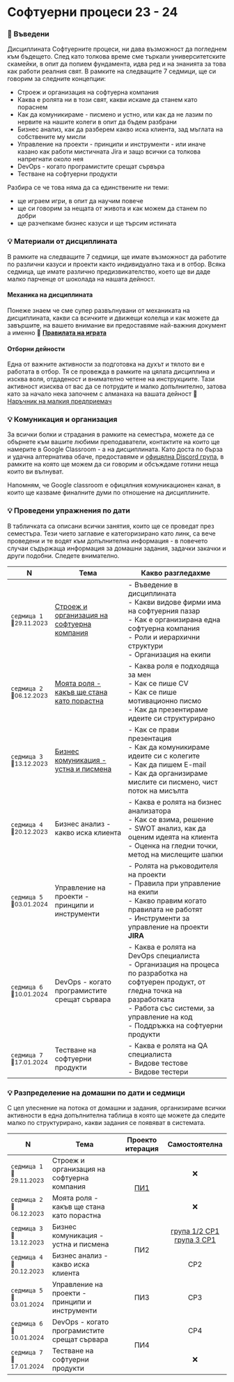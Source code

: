 # Софтуерни процеси 23 - 24

### 🚀 Въведени
Дисциплината Софтуерните процеси, ни дава възможност да погледнем към бъдещето. След като толкова време сме търкали университетските скамейки, в опит да попием фундамента, идва ред и на знанията за това как работи реалния свят. В рамките на следващите 7 седмици, ще си говорим за следните концепции:

- Строеж и организация на софтуерна компания
- Каква е ролята ни в този свят, какви искаме да станем като пораснем
- Как да комуникираме - писмено и устно, или как да не лазим по нервите на нашите колеги в опит да бъдем разбрани
- Бизнес анализ, как да разберем какво иска клиента, зад мъглата на собствените му мисли
- Управление на проекти - принципи и инструменти - или иначе казано как работи мистичната Jira и защо всички са толкова напрегнати около нея
- DevOps - когато програмистите срещат сървъра
- Тестване на софтуерни продукти

Разбира се че това няма да са единствените ни теми:
- ще играем игри, в опит да научим повече
- ще си говорим за нещата от живота и как можем да станем по добри
- ще разчепкаме бизнес казуси и ще търсим истината

### 💡 Материали от дисциплината

В рамките на следващите 7 седмици, ще имате възможност да работите по различни казуси и проекти както индивидуално така и в отбор. Всяка седмица, ще имате различно предизвикателство, което ще ви даде малко парченце от шоколада на нашата дейност.

#### Механика на дисциплината

Понеже знаем че сме супер развълнувани от механиката на дисциплината, какви са всичките и движещи колелца и как можете да завършите, на вашето внимание ви предоставяме най-важния документ а именно 🚀 [**Правилата на играта**](./организация/правила_на_играта/)

#### Отборни дейности

Една от важните активности за подготовка на духът и тялото ви е работата в отбор. Тя се провежда в рамките на цялата дисциплина и изсква воля, отдаденост и внимателно четене на инструкциите. Тази активност изисква от вас да се потрудите и малко допълнително, затова като за начало нека започнем с алманаха на вашата дейност 🚀 [Наръчник на малкия предприемач](./организация/наръчник_на_малкия_предприемач/)

### 💡 Комуникация и организация

За всички болки и страдания в рамките на семестъра, можете да се обърнете към вашите любими преподаватели, контактите на които ще намерите в Google Classroom - а на дисциплината. Като доста по бърза и удачна алтернатива обаче, предоставяме и [офицялна Discord група](https://discord.gg/8EkgPHbmyX), в рамките на която ще можем да си говорим и обсъждаме готини неща които ви вълнуват.

Напомням, че Google classroom е офицялния комуникационен канал, в които ще казваме финалните думи по отношение на дисциплините. 

### 💡 Проведени упражнения по дати

В табличката са описани всички занятия, които ще се проведат през семестъра. Тези чието заглавие е категоризирано като линк, са вече проведени и те водят към допълнителна информация - в повечето случаи съдържаща информация за домашни задания, задачки закачки и други подобни. Следете внимателно. 

<table>
    <thead>
        <tr>
            <th width="120">N</th>
            <th width="280px">Тема</th>
            <th width="610px">Какво разгледахме</th>
        </tr>
    </thead>
    <tbody>
        <tr>
            <td>
                <code>седмица 1</code><br>
                <sub>📅29.11.2023</sub>
            </td>
            <td>
                <a href="./срещи/среща-01/">
                    Строеж и организация на софтуерна компания 
                </a>
            </td>
            <td>
            - Въведение в дисциплината <br>
            - Какви видове фирми има на софтуерния пазар <br>
            - Как е организирана една софтуерна компания <br>
            - Роли и иерархични структури <br>
            - Организация на екипи <br>
            </td>
        </tr>
        <tr>
            <td>
                <code>седмица 2</code>
                <br>
                <sub>📅06.12.2023</sub>
            </td>
            <td>
                <a href="./срещи/среща-02/">
                    Моята роля - какъв ще стана като порастна
                </a>            
            </td>
            <td>
            - Каква роля е подходяща за мен <br>
            - Как се пише CV <br>
            - Как се пише мотивационно писмо <br>
            - Как да презентираме идеите си структурирано
            </td>
        </tr>
        <tr>
            <td>
                <code>седмица 3</code>
                <br>
                <sub>📅13.12.2023</sub>
            </td>
            <td>
                <a href="./срещи/среща-03/">
                    Бизнес комуникация - устна и писмена
                </a>
            </td>            
            <td>
            - Как се прави презентация <br>
            - Как да комуникираме идеите си с колегите  <br>
            - Как да пишем E-mail <br>
            - Как да организираме мислите си писмено, чист поток на мисълта <br>
            </td>
        </tr>
        <tr>
            <td>
                <code>седмица 4</code>
                <br>
                <sub>📅20.12.2023</sub>
            </td>
            <td>
                <!-- <a href="./срещи/среща-04/"> -->
                    Бизнес анализ - какво иска клиента
                <!-- </a> -->
            </td>
            <td>
            - Каква е ролята на бизнес анализатора <br>
            - Как се взима, решение <br>
            - SWOT анализ, как да оценим идеята на клиента <br>
            - Оценка на гледни точки, метод на мислещите шапки
            </td>
        </tr>
        <tr>
            <td>
                <code>седмица 5</code>
                <br>
                <sub>📅03.01.2024</sub>
            </td>
            <td>
                <!-- <a href="./срещи/среща-05/"> -->
                    Управление на проекти - принципи и инструменти
                <!-- </a> -->
            </td>
            <td>
            - Ролята на ръководителя на проекти <br>
            - Правила при управление на екипи <br>
            - Какво правим когато правилата не работят <br>
            - Инструменти за управление на проекти <strong>JIRA</strong>
            </td>
        </tr>                
        <tr>
            <td>
                <code>седмица 6</code>
                <br>
                <sub>📅10.01.2024</sub>
            </td>
            <td>
                <!-- <a href="./срещи/среща-06/"> -->
                    DevOps - когато програмистите срещат сървара
                <!-- </a> -->
            </td>
            <td>
            - Каква е ролята на DevOps специалиста <br>
            - Организация на процеса по разработка на софтуерен продукт, от гледна точка на разработката <br>
            - Работа със системи, за управление на код <br>
            - Поддръжка на софтуерни продукти
            </td>
        </tr>
        <tr>
            <td>
                <code>седмица 7</code>
                <br>
                <sub>📅17.01.2024</sub>
            </td>
            <td>
                <!-- <a href="./срещи/среща-07/"> -->
                    Тестване на софтуерни продукти
                <!-- </a> -->
            </td>
            <td>
            - Каква е ролята на QA специалиста <br>
            - Видове тестове <br>
            - Видове тестери
            </td>
        </tr>
    <tbody>
</table>

### 💡 Разпределение на домашни по дати и седмици

С цел улеснение на потока от домашни и задания, организираме всички активности в една допълнителна таблица в която ще можете да следите малко по структурирано, какви задания се появяват в системата.

<table>
    <thead>
        <tr>
            <th width="120">N</th>
            <th width="550">Тема</th>
            <th width="170">Проекто итерация</th>
            <th width="170">Самостоятелна</th>
        </tr>
    </thead>
    <tbody>
        <tr>
            <td>
                <code>седмица 1</code><br>
                <sub>📅29.11.2023</sub>
            </td>
            <td>
                Строеж и организация на софтуерна компания 
            </td>
            <td rowspan="2" align="center">
                <a href="./упражнения - отборни/p1/README.md">ПИ1</a>
            </td>
            <td align="center"> ❌ </td>
        </tr>
        <tr>
            <td>
                <code>седмица 2</code>
                <br>
                <sub>📅06.12.2023</sub>
            </td>
            <td>
                    Моята роля - какъв ще стана като порастна
            </td>
            <td align="center"> ❌ </td>
        </tr>
        <tr>
            <td>
                <code>седмица 3</code>
                <br>
                <sub>📅13.12.2023</sub>
            </td>
            <td>
                Бизнес комуникация - устна и писмена
            </td>            
            <td rowspan="2" align="center">ПИ2</td>
            <td align="center">
            <a href="./упражнения - индивидуални/hw1/mihail/README.md">група 1/2 СР1</a>
            <br>
            <a href="./упражнения - индивидуални/hw1/mihail/README.md">група 3 СР1</a>
            </td>
        </tr>
        <tr>
            <td>
                <code>седмица 4</code>
                <br>
                <sub>📅20.12.2023</sub>
            </td>
            <td>
                Бизнес анализ - какво иска клиента
            </td>
            <td align="center">СР2</td>
        </tr>
        <tr>
            <td>
                <code>седмица 5</code>
                <br>
                <sub>📅03.01.2024</sub>
            </td>
            <td>
                Управление на проекти - принципи и инструменти
            </td>
            <td align="center">ПИ3</td>
            <td align="center">СР3</td>
        </tr>                
        <tr>
            <td>
                <code>седмица 6</code>
                <br>
                <sub>📅10.01.2024</sub>
            </td>
            <td>
                DevOps - когато програмистите срещат сървара
            </td>
            <td rowspan="2" align="center">ПИ4</td>
            <td align="center">СР4</td>
        </tr>
        <tr>
            <td>
                <code>седмица 7</code>
                <br>
                <sub>📅17.01.2024</sub>
            </td>
            <td>
                Тестване на софтуерни продукти
            </td>
            <td align="center">❌</td>
        </tr>
    <tbody>
</table>